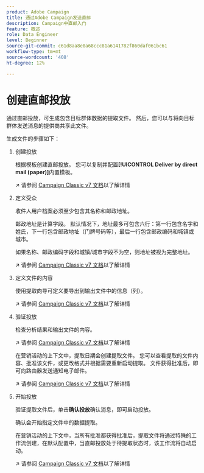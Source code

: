 ```yaml
---
product: Adobe Campaign
title: 通过Adobe Campaign发送直邮
description: Campaign中直邮入门
feature: 概述
role: Data Engineer
level: Beginner
source-git-commit: c61d8aa8e0a68ccc81a6141782f860daf061bc61
workflow-type: tm+mt
source-wordcount: '408'
ht-degree: 12%

---
```


# 创建直邮投放

通过直邮投放，可生成包含目标群体数据的提取文件。 然后，您可以与将向目标群体发送消息的提供商共享此文件。

生成文件的步骤如下：

1. 创建投放

   根据模板创建直邮投放。 您可以复制并配置&#x200B;**[!UICONTROL Deliver by direct mail (paper)]**&#x200B;内置模板。

   ↗️ 请参阅 [Campaign Classic v7 文档](https://experienceleague.adobe.com/docs/campaign-classic/using/sending-messages/sending-direct-mail/creating-a-direct-mail-delivery.html)以了解详情

1. 定义受众

   收件人用户档案必须至少包含其名称和邮政地址。

   邮政地址是计算字段。 默认情况下，地址最多可包含六行：第一行包含名字和姓氏，下一行包含邮政地址（门牌号码等），最后一行包含邮政编码和城镇或城市。

   如果名称、邮政编码字段和城镇/城市字段不为空，则地址被视为完整地址。

   ↗️ 请参阅 [Campaign Classic v7 文档](https://experienceleague.adobe.com/docs/campaign-classic/using/sending-messages/key-steps-when-creating-a-delivery/steps-defining-the-target-population.html)以了解详情

1. 定义文件的内容

   使用提取向导可定义要导出到输出文件中的信息（列）。

   ↗️ 请参阅 [Campaign Classic v7 文档](https://experienceleague.adobe.com/docs/campaign-classic/using/sending-messages/sending-direct-mail/defining-the-direct-mail-content.html)以了解详情

1. 验证投放

   检查分析结果和输出文件的内容。

   ↗️ 请参阅 [Campaign Classic v7 文档](https://experienceleague.adobe.com/docs/campaign-classic/using/sending-messages/sending-direct-mail/validating.html)以了解详情

   在营销活动的上下文中，提取日期会创建提取文件。 您可以查看提取的文件内容、批准该文件，或更改格式并根据需要重新启动提取。 文件获得批准后，即可向路由器发送通知电子邮件。

   ↗️ 请参阅 [Campaign Classic v7 文档](https://experienceleague.adobe.com/docs/campaign-classic/using/orchestrating-campaigns/orchestrate-campaigns/marketing-campaign-approval.html#approving-an-extraction-file)以了解详情

1. 开始投放

   验证提取文件后，单击&#x200B;**确认投放**&#x200B;确认消息，即可启动投放。

   确认会开始指定文件中的数据提取。

   在营销活动的上下文中，当所有批准都获得批准后，提取文件将通过特殊的工作流创建，在默认配置中，当直邮投放处于待提取状态时，该工作流将自动启动。

   ↗️ 请参阅 [Campaign Classic v7 文档](https://experienceleague.adobe.com/docs/campaign-classic/using/orchestrating-campaigns/orchestrate-campaigns/marketing-campaign-deliveries.html#starting-an-offline-delivery)以了解详情